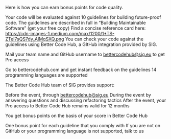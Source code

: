 Here is how you can earn bonus points for code quality.

Your code will be evaluated against 10 guidelines for building future-proof code.
The guidelines are described in full in “Building Maintainable Software” (get your free copy)
Find a concise reference card here: https://cdn-images-1.medium.com/max/1200/1*TS-ZTeI7sQS7dy_AlMqSXQ.png
You can check your code against the guidelines using Better Code Hub, a GItHub integration provided by SIG.

Mail your team name and GitHub username to bettercodehub@sig.eu to get Pro access

Go to bettercodehub.com and get instant feedback on the guidelines
14 programming languages are supported

The Better Code Hub team of SIG provides support:

Before the event, through bettercodehub@sig.eu
During the event by answering questions and discussing refactoring tactics
After the event, your Pro access to Better Code Hub remains valid for 12 months

You get bonus points on the basis of your score in Better Code Hub

One bonus point for each guideline that you comply with
If you are not on GitHub or your programming language is not supported, talk to us
